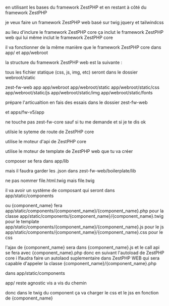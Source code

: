 en utilisant les bases du framework ZestPHP et en restant à côté du framework ZestPHP

je veux faire un framework ZestPHP web basé sur twig jquery et tailwindcss

au lieu d'inclure le framework ZestPHP core ça inclut le framework ZestPHP web qui lui même inclut le framework ZestPHP core


il va fonctionner de la même manière que le framework ZestPHP core dans app/ et app/webroot

la structure du framework ZestPHP web est la suivante :

tous les fichier statique (css, js, img, etc) seront dans le dossier webroot/static

  zest-fw-web
  app
  app/webroot
  app/webroot/static
  app/webroot/static/css
  app/webroot/static/js
  app/webroot/static/img
  app/webroot/static/fonts
  
prépare l'articualtion en fais des essais dans le dossier zest-fw-web

et apps/fw-v5/app
      
ne touche pas zest-fw-core sauf si tu me demande et si je te dis ok

utilsie le syteme de route de ZestPHP core

utilise le moteur d'api de ZestPHP core

utilise le moteur de template de ZestPHP web que tu va créer


composer se fera dans app/lib

mais il faudra garder les .json dans zest-fw-web/boilerplate/lib

ne pas nommer file.html.twig mais file.twig

il va avoir un système de composant qui seront dans app/static/components

ou {component_name} fera 
app/static/components/{component_name}/{component_name}.php pour la classe
app/static/components/{component_name}/{component_name}.twig pour le template
app/static/components/{component_name}/{component_name}.js pour le js
app/static/components/{component_name}/{component_name}.css pour le css

l'ajax de {component_name} sera dans {component_name}.js et le call api se fera avec {component_name}.php
donc en suivant l'autoload de ZestPHP core
i lfaudra faire un autolaod suplementaire dans ZestPHP WEB qui sera capable  d'appeler la classe {component_name}/{component_name}.php

dans app/static/components

app/ reste agnostic vis a vis du chemin 

donc dans le twig du component ça va charger le css et le jss en fonction de {component_name}